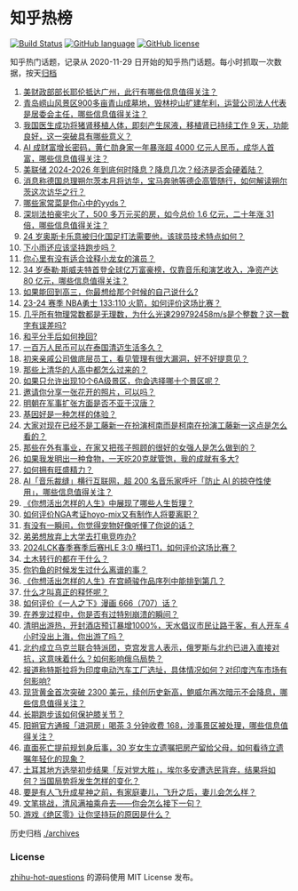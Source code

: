 # 知乎热榜
[![Build Status](https://github.com/ToWeLong/zhihu-hot-questions/workflows/CI/badge.svg)](https://github.com/ToWeLong/zhihu-hot-questions/actions)
[![GitHub language](https://img.shields.io/badge/language-golang-orange.svg)](https://golang.org/)
[![GitHub license](https://img.shields.io/github/license/ToWeLong/zhihu-hot-questions)](https://github.com/ToWeLong/zhihu-hot-questions/blob/main/LICENSE)

知乎热门话题，记录从 2020-11-29 日开始的知乎热门话题。每小时抓取一次数据，按天[归档](./archives)

<!-- BEGIN -->

1. [美财政部部长耶伦抵达广州，此行有哪些信息值得关注？](https://www.zhihu.com/question/651677096)
1. [青岛崂山风景区900多亩青山成墓地，毁林挖山扩建牟利，运营公司法人代表是居委会主任，哪些信息值得关注？](https://www.zhihu.com/question/651719174)
1. [我国医生成功将猪肾移植人体，即刻产生尿液，移植肾已持续工作 9 天，功能良好，这一突破具有哪些意义？](https://www.zhihu.com/question/651719119)
1. [AI 成财富增长密码，黄仁勋身家一年暴涨超 4000 亿元人民币，成华人首富，哪些信息值得关注？](https://www.zhihu.com/question/651719144)
1. [美联储 2024-2026 年到底何时降息？降息几次？经济是否会硬着陆？](https://www.zhihu.com/question/649491848)
1. [消息称德国总理朔尔茨本月将访华，宝马奔驰等德企高管随行，如何解读朔尔茨这次访华之行？](https://www.zhihu.com/question/651754159)
1. [哪些家常菜是你心中的yyds？](https://www.zhihu.com/question/651725533)
1. [深圳法拍豪宅火了，500 多万元买的房，如今总价 1.6 亿元，二十年涨 31 倍，哪些信息值得关注？](https://www.zhihu.com/question/651719166)
1. [24 岁奥斯卡乐意被归化国足打法需要他，该球员技术特点如何？](https://www.zhihu.com/question/651612781)
1. [下小雨还应该坚持跑步吗？](https://www.zhihu.com/question/651756978)
1. [你心里有没有适合诠释小龙女的演员？](https://www.zhihu.com/question/282224796)
1. [34 岁泰勒·斯威夫特首登全球亿万富豪榜，仅靠音乐和演艺收入，净资产达 80 亿元，哪些信息值得关注？](https://www.zhihu.com/question/651648178)
1. [如果能回到高三，你最想给那个时候的自己说什么?](https://www.zhihu.com/question/633489774)
1. [23-24 赛季 NBA勇士 133:110 火箭，如何评价这场比赛？](https://www.zhihu.com/question/651745239)
1. [几乎所有物理常数都是无理数，为什么光速299792458m/s是个整数？这一数字有误差吗?](https://www.zhihu.com/question/492900436)
1. [和平分手后如何挽回?](https://www.zhihu.com/question/649346286)
1. [一百万人民币可以在泰国清迈生活多久？](https://www.zhihu.com/question/634070703)
1. [初来亲戚公司做底层员工，看见管理有很大漏洞，好不好提意见？](https://www.zhihu.com/question/651246282)
1. [那些上清华的人高中都怎么过来的？](https://www.zhihu.com/question/333864283)
1. [如果只允许出现10个6A级景区，你会选择哪十个景区呢？](https://www.zhihu.com/question/276628410)
1. [邀请你分享一张花开的照片，可以吗？](https://www.zhihu.com/question/651520820)
1. [明朝在军事扩张方面是否不亚于汉唐？](https://www.zhihu.com/question/30985180)
1. [基因好是一种怎样的体验？](https://www.zhihu.com/question/47151897)
1. [大家对现在已经不是工藤新一在扮演柯南而是柯南在扮演工藤新一这点是怎么看的？](https://www.zhihu.com/question/651450193)
1. [那些在外有事业，在家又把孩子照顾的很好的女强人是怎么做到的？](https://www.zhihu.com/question/382536516)
1. [如果我发明出一种食物，一天吃20克就管饱，我的成就有多大?](https://www.zhihu.com/question/612403992)
1. [如何拥有旺盛精力？](https://www.zhihu.com/question/21671881)
1. [AI「音乐裁缝」横行互联网，超 200 名音乐家呼吁「防止 AI 的掠夺性使用」，哪些信息值得关注？](https://www.zhihu.com/question/651614363)
1. [《你想活出怎样的人生》中展现了哪些人生哲理？](https://www.zhihu.com/question/633348067)
1. [如何评价NGA考证hoyo-mix又有制作人将要离职？](https://www.zhihu.com/question/651672960)
1. [有没有一瞬间，你觉得宠物好像听懂了你说的话？](https://www.zhihu.com/question/651357171)
1. [弟弟想放弃上大学去打电竞咋办?](https://www.zhihu.com/question/605640444)
1. [2024LCK春季赛季后赛HLE 3:0 横扫T1，如何评价这场比赛？](https://www.zhihu.com/question/651657153)
1. [土木转行的都在干什么？](https://www.zhihu.com/question/647942174)
1. [你钓鱼的时候发生过什么离谱的事？](https://www.zhihu.com/question/468943312)
1. [《你想活出怎样的人生》在宫崎骏作品序列中能排到第几？](https://www.zhihu.com/question/651363195)
1. [什么才叫真正的释怀呢？](https://www.zhihu.com/question/605017306)
1. [如何评价《一人之下》漫画 666（707）话？](https://www.zhihu.com/question/651723315)
1. [在养宠过程中，你是否有过特别崩溃的瞬间？](https://www.zhihu.com/question/639819428)
1. [清明出游热，开封酒店预订暴增1000%，天水倡议市民让路于客，有人开车 4 小时没出上海，你出游了吗？](https://www.zhihu.com/question/651756478)
1. [北约成立乌克兰联合特派团，克宫发言人表示，俄罗斯与北约已进入直接对抗，这意味着什么？如何影响俄乌局势？](https://www.zhihu.com/question/651745417)
1. [报道称特斯拉将为印度电动汽车工厂选址，具体情况如何？对印度汽车市场有何影响?](https://www.zhihu.com/question/651648214)
1. [现货黄金首次突破 2300 美元，续创历史新高，鲍威尔再次暗示不会降息，哪些信息值得关注？](https://www.zhihu.com/question/651614360)
1. [长期跑步该如何保护膝关节？](https://www.zhihu.com/question/651559901)
1. [阳朔官方通报「进洞房」喝茶 3 分钟收费 168，涉事景区被处理，哪些信息值得关注？](https://www.zhihu.com/question/651648193)
1. [直面死亡提前规划身后事，30 岁女生立遗嘱把房产留给父母，如何看待立遗嘱年轻化的现象？](https://www.zhihu.com/question/651674284)
1. [土耳其地方选举初步结果「反对党大胜」，埃尔多安遭选民背弃，结果将如何？当国局势将发生怎样的变化？](https://www.zhihu.com/question/651446030)
1. [要是有人飞升成星神之前，有家庭妻儿，飞升之后，妻儿会怎么样？](https://www.zhihu.com/question/651024106)
1. [文笔挑战，清风满袖乘舟去——你会怎么接下一句？](https://www.zhihu.com/question/651564371)
1. [游戏《绝区零》让你坚持玩的原因是什么？](https://www.zhihu.com/question/651576388)

<!-- END -->

历史归档 [./archives](./archives)


### License
[zhihu-hot-questions](https://github.com/towelong/zhihu-hot-questions) 的源码使用 MIT License 发布。